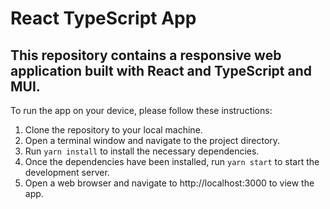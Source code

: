 # React TypeScript App
## This repository contains a responsive web application built with React and TypeScript and MUI.

To run the app on your device, please follow these instructions:

1. Clone the repository to your local machine.
2. Open a terminal window and navigate to the project directory.
3. Run `yarn install` to install the necessary dependencies.
4. Once the dependencies have been installed, run `yarn start` to start the development server.
5. Open a web browser and navigate to http://localhost:3000 to view the app.
